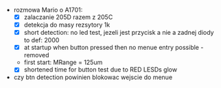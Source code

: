 - rozmowa Mario o A1701:
	- [x] zalaczanie 205D razem z 205C
	- [x] detekcja do masy rezsytory 1k
	- [x] short detection: no led test, jezeli jest przycisk a nie a zadnej diody to def: 2000
	- [x]   at startup when button pressed then no menue entry possible - removed
	- first start: MRange = 125um
	- [x] shortened time for button test due to RED LESDs glow
- czy btn detection powinien blokowac wejscie do menue